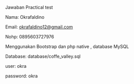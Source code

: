 Jawaban Practical test

Nama: Okrafaldino

Email: okrafaldino12@gmail.com

Nohp: 0895603727976


Menggunakan Bootstrap dan php native , database MySQL


Database: database/coffe_valley.sql


user: okra

password: okra

